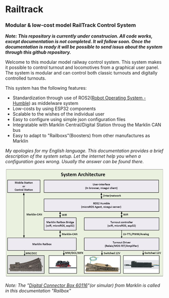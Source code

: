 # Railtrack
### Modular & low-cost model RailTrack Control System 
___Note: This repository is currently under construcion. All code works, except documentation is not completed. It wil follow soon. Once the documentation is ready it will be possible to send issus about the system through this github repository.___

Welcome to this modular model railway control system. This system makes it possible to control turnout and locomotives from a graphical user panel. The system is modular and can control both classic turnouts and digitally controlled turnouts. 

This system has the following features:

* Standardization through use of ROS2([Robot Operating System - Humble](https://docs.ros.org/en/humble/index.html)) as middelware system
* Low-costs by using ESP32 components
* Scalable to the wishes of the individual user
* Easy to configure using simple json configuration files
* Integratable with Marklin Central/Digital Station throug the Marklin CAN bus
* Easy to adapt to "Railboxs"(Boosters) from other manufactures as Marklin

_My apologies for my English language. This documentation provides a brief description of the system setup. Let the internet help you when a configuration goes wrong. Usually the answer can be found there._

![Image](images/SystemArchitecture.jpg)

_Note: The "[Digital Connector Box 60116](https://www.maerklin.de/en/products/details/article/60116)"(or simular) from Marklin is called in this documentation "Railbox"_


